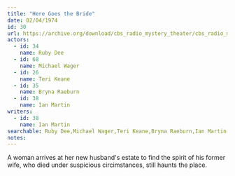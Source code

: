 ```yaml
---
title: "Here Goes the Bride"
date: 02/04/1974
id: 30
url: https://archive.org/download/cbs_radio_mystery_theater/cbs_radio_mystery_theater-0001-0050.zip/cbs_radio_mystery_theater-0001-0050%2Fcbsrmt_0030_here_goes_the_bride.mp3
actors:  
  - id: 34
    name: Ruby Dee  
  - id: 68
    name: Michael Wager  
  - id: 26
    name: Teri Keane  
  - id: 35
    name: Bryna Raeburn  
  - id: 38
    name: Ian Martin
writers:  
  - id: 38
    name: Ian Martin
searchable: Ruby Dee,Michael Wager,Teri Keane,Bryna Raeburn,Ian Martin Ian Martin
notes:  
---
```

A woman arrives at her new husband's estate to find the spirit of his former wife, who died under suspicious circimstances, still haunts the place.